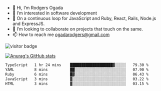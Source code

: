 - 👋 Hi, I’m Rodgers Ogada
- 👀 I’m interested in software development
- 🌱 On a continuous loop for JavaScript and Ruby, React, Rails, Node.js and ExpressJS.
- 💞️ I’m looking to collaborate on projects that touch on the same.
- 📫 How to reach me ogadarodgers@gmail.com

![visitor badge](https://visitor-badge.glitch.me/badge?page_id=ogada-otieno.visitor-badge)

[![Anurag's GitHub stats](https://github-readme-stats.vercel.app/api?username=ogada-otieno)](https://github.com/anuraghazra/github-readme-stats) 
<!--START_SECTION:waka-->

```txt
TypeScript   1 hr 24 mins    ███████████████████▓░░░░░   79.30 %
YAML         8 mins          ██░░░░░░░░░░░░░░░░░░░░░░░   07.90 %
Ruby         6 mins          █▓░░░░░░░░░░░░░░░░░░░░░░░   06.43 %
JavaScript   3 mins          ▓░░░░░░░░░░░░░░░░░░░░░░░░   03.22 %
HTML         3 mins          ▓░░░░░░░░░░░░░░░░░░░░░░░░   03.15 %
```

<!--END_SECTION:waka-->

<!---
ogada-otieno/ogada-otieno is a ✨ special ✨ repository because its `README.md` (this file) appears on your GitHub profile.
You can click the Preview link to take a look at your changes.
--->
